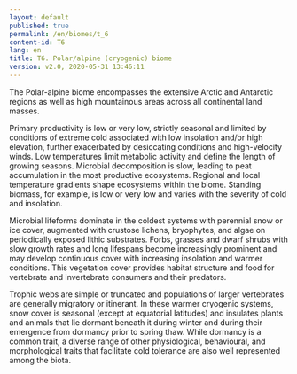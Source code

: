 ```yaml
---
layout: default
published: true
permalink: /en/biomes/t_6
content-id: T6
lang: en
title: T6. Polar/alpine (cryogenic) biome
version: v2.0, 2020-05-31 13:46:11
---
```


The Polar-alpine biome encompasses the extensive Arctic and Antarctic regions as well as high mountainous areas across all continental land masses. 

Primary productivity is low or very low, strictly seasonal and limited by conditions of extreme cold associated with low insolation and/or high elevation, further exacerbated by desiccating conditions and high-velocity winds. Low temperatures limit metabolic activity and define the length of growing seasons. Microbial decomposition is slow, leading to peat accumulation in the most productive ecosystems. Regional and local temperature gradients shape ecosystems within the biome. Standing biomass, for example, is low or very low and varies with the severity of cold and insolation. 

Microbial lifeforms dominate in the coldest systems with perennial snow or ice cover, augmented with crustose lichens, bryophytes, and algae on periodically exposed lithic substrates. Forbs, grasses and dwarf shrubs with slow growth rates and long lifespans become increasingly prominent and may develop continuous cover with increasing insolation and warmer conditions. This vegetation cover provides habitat structure and food for vertebrate and invertebrate consumers and their predators. 

Trophic webs are simple or truncated and populations of larger vertebrates are generally migratory or itinerant. In these warmer cryogenic systems, snow cover is seasonal (except at equatorial latitudes) and insulates plants and animals that lie dormant beneath it during winter and during their emergence from dormancy prior to spring thaw. While dormancy is a common trait, a diverse range of other physiological, behavioural, and morphological traits that facilitate cold tolerance are also well represented among the biota.
